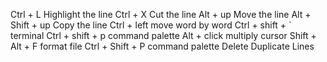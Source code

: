 Ctrl + L Highlight the line
Ctrl + X Cut the line
Alt + up Move the line
Alt + Shift + up Copy the line
Ctrl + left move word by word
Ctrl + shift + ` terminal
Ctrl + shift + p command palette
Alt + click multiply cursor
Shift + Alt + F format file
Ctrl + Shift + P command palette
    Delete Duplicate Lines